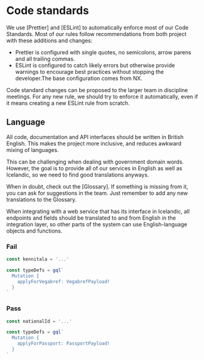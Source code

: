 # Code standards

We use [Prettier] and [ESLint] to automatically enforce most of our Code
Standards. Most of our rules follow recommendations from both project with
these additions and changes:

- Prettier is configured with single quotes, no semicolons, arrow parens and
 all trailing commas.
- ESLint is configured to catch likely errors but otherwise provide warnings to
encourage best practices without stopping the developer.The base configuration
comes from NX.

Code standard changes can be proposed to the larger team in discipline
meetings. For any new rule, we should try to enforce it automatically, even
if it means creating a new ESLint rule from scratch.

## Language

All code, documentation and API interfaces should be written in British English.
This makes the project more inclusive, and reduces awkward mixing of languages.

This can be challenging when dealing with government domain words. However,
the goal is to provide all of our services in English as well as Icelandic,
so we need to find good translations anyways.

When in doubt, check out the [Glossary]. If something is missing from it, you
can ask for suggestions in the team. Just remember to add any new
translations to the Glossary.

When integrating with a web service that has its interface in Icelandic, all
endpoints and fields should be translated to and from English in the integration
layer, so other parts of the system can use English-language objects and
functions. 

### Fail

```typescript
const kennitala = '...'

const typeDefs = gql`
  Mutation {
    applyForVegabref: VegabrefPayload!
  }
`
```

### Pass

```typescript
const nationalId = '...'

const typeDefs = gql`
  Mutation {
    applyForPassport: PassportPayload!
  }
`
```
